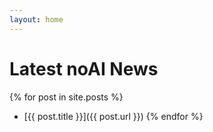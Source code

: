 ```yaml
---
layout: home
---
```


# Latest noAI News

{% for post in site.posts %}
- [{{ post.title }}]({{ post.url }})
{% endfor %}
